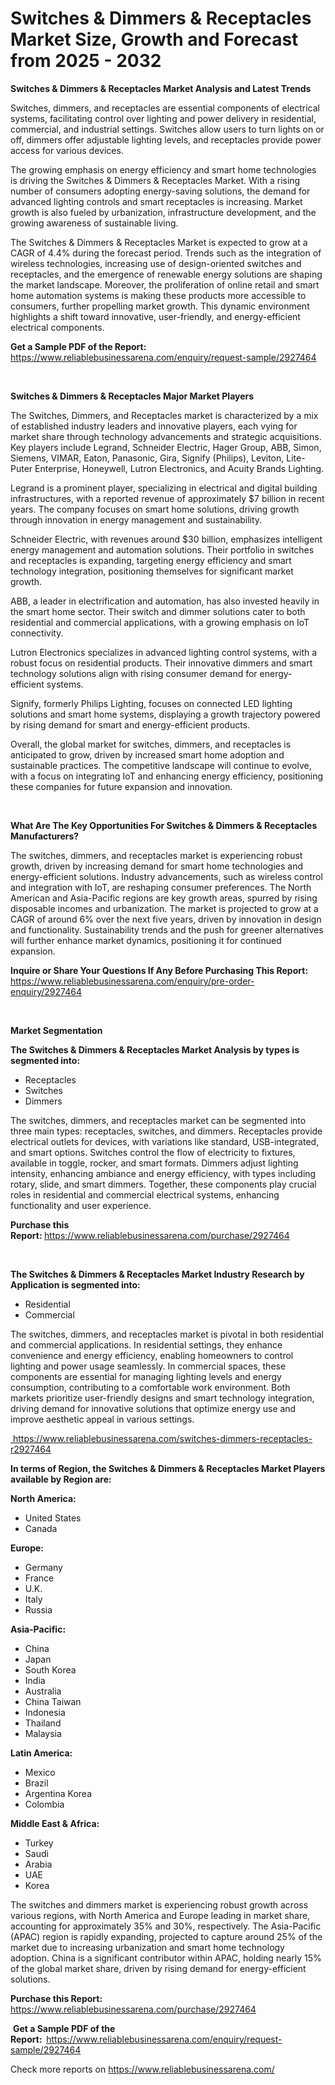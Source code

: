<p><h1>Switches & Dimmers & Receptacles Market Size, Growth and Forecast from 2025 - 2032</h1></p><p><strong>Switches & Dimmers & Receptacles Market Analysis and Latest Trends</strong></p>
<p><p>Switches, dimmers, and receptacles are essential components of electrical systems, facilitating control over lighting and power delivery in residential, commercial, and industrial settings. Switches allow users to turn lights on or off, dimmers offer adjustable lighting levels, and receptacles provide power access for various devices. </p><p>The growing emphasis on energy efficiency and smart home technologies is driving the Switches & Dimmers & Receptacles Market. With a rising number of consumers adopting energy-saving solutions, the demand for advanced lighting controls and smart receptacles is increasing. Market growth is also fueled by urbanization, infrastructure development, and the growing awareness of sustainable living.</p><p>The Switches & Dimmers & Receptacles Market is expected to grow at a CAGR of 4.4% during the forecast period. Trends such as the integration of wireless technologies, increasing use of design-oriented switches and receptacles, and the emergence of renewable energy solutions are shaping the market landscape. Moreover, the proliferation of online retail and smart home automation systems is making these products more accessible to consumers, further propelling market growth. This dynamic environment highlights a shift toward innovative, user-friendly, and energy-efficient electrical components.</p></p>
<p><strong>Get a Sample PDF of the Report:&nbsp;</strong> <a href="https://www.reliablebusinessarena.com/enquiry/request-sample/2927464?utm_campaign=2645&utm_medium=2&utm_source=Github&utm_content=ia&utm_term=12032025&utm_id=switches-dimmers-receptacles">https://www.reliablebusinessarena.com/enquiry/request-sample/2927464</a></p>
<p>&nbsp;</p>
<p><strong>Switches & Dimmers & Receptacles Major Market Players</strong></p>
<p><p>The Switches, Dimmers, and Receptacles market is characterized by a mix of established industry leaders and innovative players, each vying for market share through technology advancements and strategic acquisitions. Key players include Legrand, Schneider Electric, Hager Group, ABB, Simon, Siemens, VIMAR, Eaton, Panasonic, Gira, Signify (Philips), Leviton, Lite-Puter Enterprise, Honeywell, Lutron Electronics, and Acuity Brands Lighting.</p><p>Legrand is a prominent player, specializing in electrical and digital building infrastructures, with a reported revenue of approximately $7 billion in recent years. The company focuses on smart home solutions, driving growth through innovation in energy management and sustainability.</p><p>Schneider Electric, with revenues around $30 billion, emphasizes intelligent energy management and automation solutions. Their portfolio in switches and receptacles is expanding, targeting energy efficiency and smart technology integration, positioning themselves for significant market growth.</p><p>ABB, a leader in electrification and automation, has also invested heavily in the smart home sector. Their switch and dimmer solutions cater to both residential and commercial applications, with a growing emphasis on IoT connectivity.</p><p>Lutron Electronics specializes in advanced lighting control systems, with a robust focus on residential products. Their innovative dimmers and smart technology solutions align with rising consumer demand for energy-efficient systems.</p><p>Signify, formerly Philips Lighting, focuses on connected LED lighting solutions and smart home systems, displaying a growth trajectory powered by rising demand for smart and energy-efficient products.</p><p>Overall, the global market for switches, dimmers, and receptacles is anticipated to grow, driven by increased smart home adoption and sustainable practices. The competitive landscape will continue to evolve, with a focus on integrating IoT and enhancing energy efficiency, positioning these companies for future expansion and innovation.</p></p>
<p>&nbsp;</p>
<p><strong>What Are The Key Opportunities For Switches & Dimmers & Receptacles Manufacturers?</strong></p>
<p><p>The switches, dimmers, and receptacles market is experiencing robust growth, driven by increasing demand for smart home technologies and energy-efficient solutions. Industry advancements, such as wireless control and integration with IoT, are reshaping consumer preferences. The North American and Asia-Pacific regions are key growth areas, spurred by rising disposable incomes and urbanization. The market is projected to grow at a CAGR of around 6% over the next five years, driven by innovation in design and functionality. Sustainability trends and the push for greener alternatives will further enhance market dynamics, positioning it for continued expansion.</p></p>
<p><strong>Inquire or Share Your Questions If Any Before Purchasing This Report:</strong> <a href="https://www.reliablebusinessarena.com/enquiry/pre-order-enquiry/2927464?utm_campaign=2645&utm_medium=2&utm_source=Github&utm_content=ia&utm_term=12032025&utm_id=switches-dimmers-receptacles">https://www.reliablebusinessarena.com/enquiry/pre-order-enquiry/2927464</a></p>
<p>&nbsp;</p>
<p><strong>Market Segmentation</strong></p>
<p><strong>The Switches & Dimmers & Receptacles Market Analysis by types is segmented into:</strong></p>
<p><ul><li>Receptacles</li><li>Switches</li><li>Dimmers</li></ul></p>
<p><p>The switches, dimmers, and receptacles market can be segmented into three main types: receptacles, switches, and dimmers. Receptacles provide electrical outlets for devices, with variations like standard, USB-integrated, and smart options. Switches control the flow of electricity to fixtures, available in toggle, rocker, and smart formats. Dimmers adjust lighting intensity, enhancing ambiance and energy efficiency, with types including rotary, slide, and smart dimmers. Together, these components play crucial roles in residential and commercial electrical systems, enhancing functionality and user experience.</p></p>
<p><strong>Purchase this Report:&nbsp;</strong><a href="https://www.reliablebusinessarena.com/purchase/2927464?utm_campaign=2645&utm_medium=2&utm_source=Github&utm_content=ia&utm_term=12032025&utm_id=switches-dimmers-receptacles">https://www.reliablebusinessarena.com/purchase/2927464</a></p>
<p>&nbsp;</p>
<p><strong>The Switches & Dimmers & Receptacles Market Industry Research by Application is segmented into:</strong></p>
<p><ul><li>Residential</li><li>Commercial</li></ul></p>
<p><p>The switches, dimmers, and receptacles market is pivotal in both residential and commercial applications. In residential settings, they enhance convenience and energy efficiency, enabling homeowners to control lighting and power usage seamlessly. In commercial spaces, these components are essential for managing lighting levels and energy consumption, contributing to a comfortable work environment. Both markets prioritize user-friendly designs and smart technology integration, driving demand for innovative solutions that optimize energy use and improve aesthetic appeal in various settings.</p></p>
<p><a href="https://www.reliablebusinessarena.com/switches-dimmers-receptacles-r2927464?utm_campaign=2645&utm_medium=2&utm_source=Github&utm_content=ia&utm_term=12032025&utm_id=switches-dimmers-receptacles">&nbsp;https://www.reliablebusinessarena.com/switches-dimmers-receptacles-r2927464</a></p>
<p><strong>In terms of Region, the Switches & Dimmers & Receptacles Market Players available by Region are:</strong></p>
<p>
    <p> <strong> North America: </strong>
        <ul>
            <li>United States</li>
            <li>Canada</li>
        </ul>
        </p> 
    <p> <strong> Europe: </strong>
        <ul>
            <li>Germany</li>
            <li>France</li>
            <li>U.K.</li>
            <li>Italy</li>
            <li>Russia</li>
        </ul>
        </p> 
    <p> <strong> Asia-Pacific: </strong>
        <ul>
            <li>China</li>
            <li>Japan</li>
            <li>South Korea</li>
            <li>India</li>
            <li>Australia</li>
            <li>China Taiwan</li>
            <li>Indonesia</li>
            <li>Thailand</li>
            <li>Malaysia</li>
        </ul>
        </p> 
    <p> <strong> Latin America: </strong>
        <ul>
            <li>Mexico</li>
            <li>Brazil</li>
            <li>Argentina Korea</li>
            <li>Colombia</li>
        </ul>
        </p> 
    <p> <strong> Middle East & Africa: </strong>
        <ul>
            <li>Turkey</li>
            <li>Saudi</li>
            <li>Arabia</li>
            <li>UAE</li>
            <li>Korea</li>
        </ul>
    </p>
    </p>
<p><p>The switches and dimmers market is experiencing robust growth across various regions, with North America and Europe leading in market share, accounting for approximately 35% and 30%, respectively. The Asia-Pacific (APAC) region is rapidly expanding, projected to capture around 25% of the market due to increasing urbanization and smart home technology adoption. China is a significant contributor within APAC, holding nearly 15% of the global market share, driven by rising demand for energy-efficient solutions.</p></p>
<p><strong>Purchase this Report: </strong><a href="https://www.reliablebusinessarena.com/purchase/2927464?utm_campaign=2645&utm_medium=2&utm_source=Github&utm_content=ia&utm_term=12032025&utm_id=switches-dimmers-receptacles">https://www.reliablebusinessarena.com/purchase/2927464</a></p>
<p>&nbsp;<strong>Get a Sample PDF of the Report:&nbsp;&nbsp;</strong><a href="https://www.reliablebusinessarena.com/enquiry/request-sample/2927464?utm_campaign=2645&utm_medium=2&utm_source=Github&utm_content=ia&utm_term=12032025&utm_id=switches-dimmers-receptacles">https://www.reliablebusinessarena.com/enquiry/request-sample/2927464</a></p>
<p><strong></strong></p>
<p>Check more reports on <a href="https://www.reliablebusinessarena.com/?utm_campaign=2645&utm_medium=2&utm_source=Github&utm_content=ia&utm_term=12032025&utm_id=switches-dimmers-receptacles">https://www.reliablebusinessarena.com/</a></p>